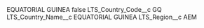 <?xml version="1.0" encoding="UTF-8"?>
<CustomMetadata xmlns="http://soap.sforce.com/2006/04/metadata" xmlns:xsi="http://www.w3.org/2001/XMLSchema-instance" xmlns:xsd="http://www.w3.org/2001/XMLSchema">
    <label>EQUATORIAL GUINEA</label>
    <protected>false</protected>
    <values>
        <field>LTS_Country_Code__c</field>
        <value xsi:type="xsd:string">GQ</value>
    </values>
    <values>
        <field>LTS_Country_Name__c</field>
        <value xsi:type="xsd:string">EQUATORIAL GUINEA</value>
    </values>
    <values>
        <field>LTS_Region__c</field>
        <value xsi:type="xsd:string">AEM</value>
    </values>
</CustomMetadata>
